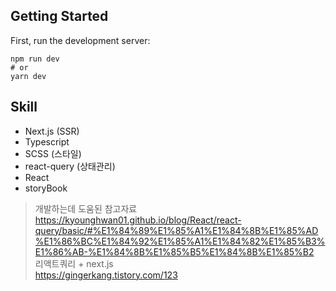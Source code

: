 ## Getting Started

First, run the development server:

```
npm run dev
# or
yarn dev
```

## Skill

- Next.js (SSR)
- Typescript
- SCSS (스타일)
- react-query (상태관리)
- React
- storyBook

> 개발하는데 도움된 참고자료 <Br> https://kyounghwan01.github.io/blog/React/react-query/basic/#%E1%84%89%E1%85%A1%E1%84%8B%E1%85%AD%E1%86%BC%E1%84%92%E1%85%A1%E1%84%82%E1%85%B3%E1%86%AB-%E1%84%8B%E1%85%B5%E1%84%8B%E1%85%B2 <br> 리액트쿼리 + next.js <br> https://gingerkang.tistory.com/123
